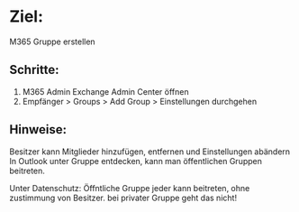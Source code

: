 # Ziel:
M365 Gruppe erstellen

## Schritte:
1. M365 Admin Exchange Admin Center öffnen
2. Empfänger > Groups > Add Group > Einstellungen durchgehen

## Hinweise: 
Besitzer kann Mitglieder hinzufügen, entfernen  und Einstellungen abändern
In Outlook unter Gruppe entdecken, kann man öffentlichen Gruppen beitreten.

Unter Datenschutz: 
Öffntliche Gruppe jeder kann beitreten, ohne zustimmung von Besitzer.
bei privater Gruppe geht das nicht!

